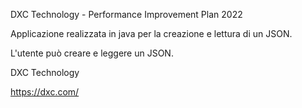 DXC Technology - Performance Improvement Plan 2022

Applicazione realizzata in java per la creazione e lettura di un JSON.

L'utente può creare e leggere un JSON.


DXC Technology

https://dxc.com/
